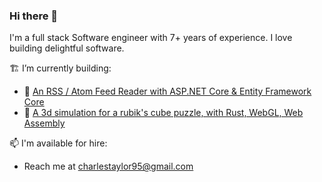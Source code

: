 ### Hi there 👋

I'm a full stack Software engineer with 7+ years of experience. I love building delightful software.
 
 🏗️ I’m currently building:
  - 📰 [An RSS / Atom Feed Reader with ASP.NET Core & Entity Framework Core][rss-reader]
  - 🧩 [A 3d simulation for a rubik's cube puzzle, with Rust, WebGL, Web Assembly][webgl]
    
 📫 I'm available for hire:
  - Reach me at charlestaylor95@gmail.com

[webgl]:  https://github.com/charlestaylor7/webgl
[rss-reader]:  https://github.com/charlestaylor7/rss-reader
